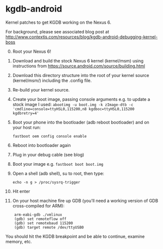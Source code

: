 # kgdb-android

Kernel patches to get KGDB working on the Nexus 6.

For background, please see associated blog post at http://www.contextis.com/resources/blog/kgdb-android-debugging-kernel-boss

0. Root your Nexus 6!
1. Download and build the stock Nexus 6 kernel (kernel/msm) using instructions from https://source.android.com/source/building.html
2. Download this directory structure into the root of your kernel source (kernel/msm/) including the .config file.
3. Re-build your kernel source.
4. Create your boot image, passing console arguments e.g. to update a stock image I used: ```abootimg -u boot.img -k zImage-dtb -c 'cmdline=console=ttyHSL0,115200,n8 kgdboc=ttyHSL0,115200 kgdbretry=4'```
5. Boot your phone into the bootloader (adb reboot bootloader) and on your host run:

    ```fastboot oem config console enable```

6. Reboot into bootloader again
7. Plug in your debug cable (see blog)
8. Boot your image e.g. ```fastboot boot boot.img```
9. Open a shell (adb shell), su to root, then type:


    ```echo -n g > /proc/sysrq-trigger```


10. Hit enter
11. On your host machine fire up GDB (you'll need a working version of GDB cross-compiled for ARM):

```
    arm-eabi-gdb ./vmlinux
    (gdb) set remoteflow off
    (gdb) set remotebaud 115200
    (gdb) target remote /dev/ttyUSB0
```

You should hit the KGDB breakpoint and be able to continue, examine memory, etc.
